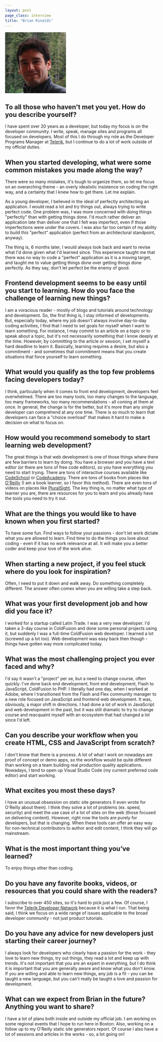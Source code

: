 ```yaml
---
layout: post
page_class: interview
title: "Brian Rinaldi"
---
```


<img class="portrait portrait--xxl" src="/assets/images/portrait-brian-rinaldi.jpg" alt="Photo Brian Rinaldi"  />

## To all those who haven't met you yet. How do you describe yourself?

I have spent over 20 years as a developer, but today my focus is on the developer community. I write, speak, manage sites and programs all focused on developers. Most of this I do through my role as the Developer Programs Manager at <a class="link link--special" href="http://www.telerik.com" target="_blank" rel="noopener">Telerik</a>, but I continue to do a lot of work outside of my official duties.

## When you started developing, what were some common mistakes you made along the way?

There were so many mistakes, it's tough to organize them, so let me focus on an overarching theme - an overly idealistic insistence on coding the right way, and a certainty that I knew how to get there. Let me explain.

As a young developer, I believed in the ideal of perfectly architecting an application. I would read a lot and try things out, always trying to write perfect code. One problem was, I was more concerned with doing things "perfectly" than with getting things done. I'd much rather deliver an application late than deliver one that I felt was imperfect, even if those imperfections were under the covers. I was also far too certain of my ability to build this "perfect" application (perfect from an architectural standpoint, anyway).

The thing is, 6 months later, I would always look back and want to revise what I'd done given what I'd learned since. This experience taught me that there was no way to code a "perfect" application as it is a moving target, and taught me to value getting things done over getting things done perfectly. As they say, don't let perfect be the enemy of good.

## Frontend development seems to be easy until you start to learning. How do you face the challenge of learning new things?

I am a voracious reader - mostly of blogs and tutorials around technology and development. So, the first thing is, I stay informed of developments. But, especially today, where my job doesn't always involve day-to-day coding activities, I find that I need to set goals for myself when I want to learn something. For instance, I may commit to an article on a topic or to speak about a topic, but it's not necessarily something that I know deeply at the time. However, by committing to the article or session, I set myself a hard deadline to learn it. Basically, learning requires a desire, but also a commitment - and sometimes that commitment means that you create situations that force yourself to learn something.

## What would you qualify as the top few problems facing developers today?

I think, particularly when it comes to front end development, developers feel overwhelmed. There are too many tools, too many changes to the language, too many frameworks, too many recommendations - all coming at them at once. In general, the change is for the better, but it's more than any single developer can comprehend at any one time. There is so much to learn that developers can face a "choice overload" that makes it hard to make a decision on what to focus on.

## How would you recommend somebody to start learning web development?

The great things is that web development is one of those things where there are few barriers to learn by doing. You have a browser and you have a text editor (or there are tons of free code editors), so you have everything you need to start trying. There are tons of interactive courses available like <a class="link link--special" href="https://www.codeschool.com" target="_blank" rel="noopener">CodeSchool</a> or <a class="link link--special" href="https://www.codecademy.com" target="_blank" rel="noopener">CodeAcademy</a>. There are tons of books from places like <a class="link link--special" href="http://www.oreilly.com" target="_blank" rel="noopener">O'Reilly</a> (I am a book learner, so I favor this method). There are even tons of videos on places like <a class="link link--special" href="https://www.pluralsight.com" target="_blank" rel="noopener">PluralSight</a>. The key thing is, no matter what type of learner you are, there are resources for you to learn and you already have the tools you need to try it out.

## What are the things you would like to have known when you first started?

To have some fun. Find ways to follow your passions - don't let work dictate what you are allowed to learn. Find time to do the things you love about coding - even if it has no work relevance at all. It will make you a better coder and keep your love of the work alive.

## When starting a new project, if you feel stuck where do you look for inspiration?

Often, I need to put it down and walk away. Do something completely different. The answer often comes when you are willing take a step back.

## What was your first development job and how did you face it?

I worked for a startup called Latin Trade. I was a very new developer. I'd taken a 3-day course in ColdFusion and done some personal projects using it, but suddenly I was a full-time ColdFusion web developer. I learned a lot (screwed up a lot too). Web development was easy back then though - things have gotten way more complicated today.

## What was the most challenging project you ever faced and why?

I'd say it wasn't a "project" per se, but a need to change course, often quickly. I've done back end development, front end development, Flash to JavaScript, ColdFusion to PHP. I literally had one day, when I worked at Adobe, where I transitioned from the Flash and Flex community manager to a new role focused on JavaScript and frontend web development. It was, obviously, a major shift in directions. I had done a lot of work in JavaScript and web development in the past, but it was still dramatic to try to change course and reacquaint myself with an ecosystem that had changed a lot since I'd left.

## Can you describe your workflow when you create HTML, CSS and JavaScript from scratch?

I don't know that there is a process. A lot of what I work on nowadays are proof of concept or demo apps, so the workflow would be quite different than working on a team building real production quality applications. Nowadays, I tend to open up Visual Studio Code (my current preferred code editor) and start working.

## What excites you most these days?

I have an unusual obsession on static site generators (I even wrote for O'Reilly about them). I think they solve a lot of problems (ex. speed, security) and meet the use case of a lot of sites on the web (those focused on delivering content). However, right now the tools are purely for developers, but that is changing. When these tools can offer an easy way for non-technical contributors to author and edit content, I think they will go mainstream.

## What is the most important thing you’ve learned?

To enjoy things other than coding.

## Do you have any favorite books, videos, or resources that you could share with the readers?

I subscribe to over 450 sites, so it's hard to pick just a few. Of course, I favor the <a class="link link--special" href="http://developer.telerik.com" target="_blank" rel="noopener">Telerik Developer Network</a> because it is what I run. That being said, I think we focus on a wide range of issues applicable to the broad developer community - not just product tutorials.

## Do you have any advice for new developers just starting their career journey?

I always look for developers who clearly have a passion for the work - they love to learn new things, try out things, they read a lot and keep up with trends. It's not important that you are an expert in everything, but I do think it is important that you are generally aware and know what you don't know. If you are willing and able to learn new things, any job is a fit - you can be taught a new language, but you can't really be taught a love and passion for development.

## What can we expect from Brian in the future? Anything you want to share?

I have a lot of plans both inside and outside my official job. I am working on some regional events that I hope to run here in Boston. Also, working on a follow up to my O'Reilly static site generators report. Of course I also have a lot of sessions and articles in the works - so, a lot going on!
